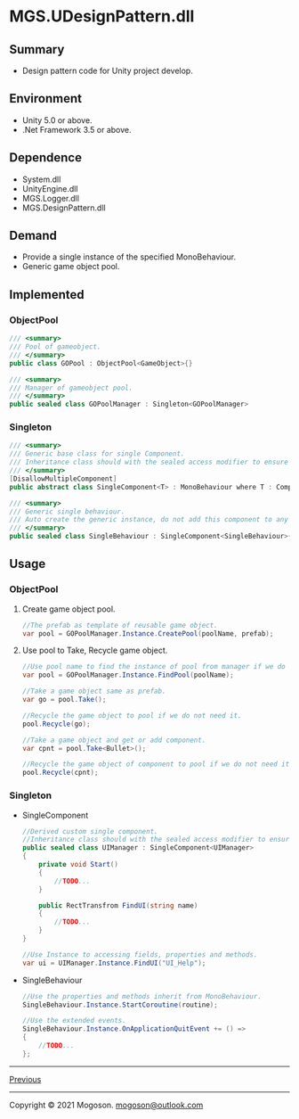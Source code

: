 ﻿# MGS.UDesignPattern.dll

## Summary

- Design pattern code for Unity project develop.

## Environment

- Unity 5.0 or above.
- .Net Framework 3.5 or above.

## Dependence

- System.dll
- UnityEngine.dll
- MGS.Logger.dll
- MGS.DesignPattern.dll

## Demand

- Provide a single instance of the specified MonoBehaviour.
- Generic game object pool.

## Implemented

### ObjectPool

```C#
/// <summary>
/// Pool of gameobject.
/// </summary>
public class GOPool : ObjectPool<GameObject>{}

/// <summary>
/// Manager of gameobject pool.
/// </summary>
public sealed class GOPoolManager : Singleton<GOPoolManager>
```

### Singleton

```C#
/// <summary>
/// Generic base class for single Component.
/// Inheritance class should with the sealed access modifier to ensure distinct singleton.
/// </summary>
[DisallowMultipleComponent]
public abstract class SingleComponent<T> : MonoBehaviour where T : Component{}

/// <summary>
/// Generic single behaviour.
/// Auto create the generic instance, do not add this component to any GameObject by yourself.
/// </summary>
public sealed class SingleBehaviour : SingleComponent<SingleBehaviour>{}
```

## Usage

### ObjectPool
1. Create game object pool.

   ```c#
   //The prefab as template of reusable game object.
   var pool = GOPoolManager.Instance.CreatePool(poolName, prefab);
   ```

1. Use pool to Take, Recycle game object.

   ```C#
   //Use pool name to find the instance of pool from manager if we do not hold it.
   var pool = GOPoolManager.Instance.FindPool(poolName);
   
   //Take a game object same as prefab.
   var go = pool.Take();
   
   //Recycle the game object to pool if we do not need it.
   pool.Recycle(go);
   
   //Take a game object and get or add component.
   var cpnt = pool.Take<Bullet>();
   
   //Recycle the game object of component to pool if we do not need it.
   pool.Recycle(cpnt);
   ```

### Singleton

- SingleComponent

  ```C#
  //Derived custom single component.
  //Inheritance class should with the sealed access modifier to ensure distinct singleton.
  public sealed class UIManager : SingleComponent<UIManager>
  {
      private void Start()
      {
          //TODO...
      }
  
      public RectTransfrom FindUI(string name)
      {
          //TODO...
      }
  }
  
  //Use Instance to accessing fields, properties and methods. 
  var ui = UIManager.Instance.FindUI("UI_Help");
  ```

- SingleBehaviour

  ```C#
  //Use the properties and methods inherit from MonoBehaviour.
  SingleBehaviour.Instance.StartCoroutine(routine);
  
  //Use the extended events.
  SingleBehaviour.Instance.OnApplicationQuitEvent += () =>
  {
      //TODO...
  };
  ```

------

[Previous](../../README.md)

------

Copyright © 2021 Mogoson.	mogoson@outlook.com
